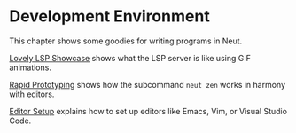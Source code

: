 # Development Environment

This chapter shows some goodies for writing programs in Neut.

[Lovely LSP Showcase](./lsp-support.md) shows what the LSP server is like using GIF animations.

[Rapid Prototyping](./rapid-prototyping.md) shows how the subcommand `neut zen` works in harmony with editors.

[Editor Setup](./editor-support.md) explains how to set up editors like Emacs, Vim, or Visual Studio Code.

